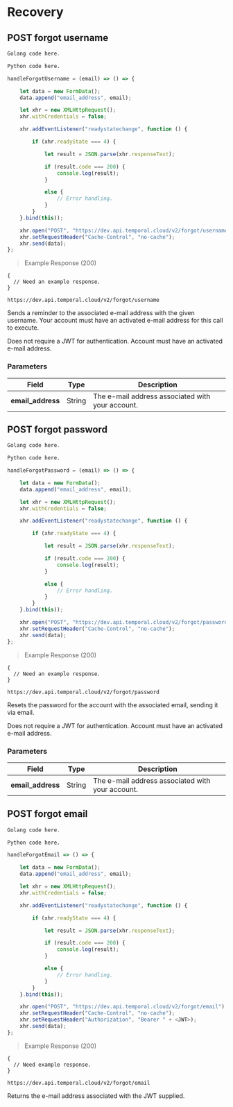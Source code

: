# Recovery

## POST forgot username

```go
Golang code here.
```

```python
Python code here.
```

```javascript
handleForgotUsername = (email) => () => {

    let data = new FormData();
    data.append("email_address", email);

    let xhr = new XMLHttpRequest();
    xhr.withCredentials = false;

    xhr.addEventListener("readystatechange", function () {

        if (xhr.readyState === 4) {

            let result = JSON.parse(xhr.responseText);

            if (result.code === 200) {
                console.log(result);
            }

            else {
                // Error handling.
            }
        }
    }.bind(this));

    xhr.open("POST", "https://dev.api.temporal.cloud/v2/forgot/username");
    xhr.setRequestHeader("Cache-Control", "no-cache");
    xhr.send(data);
};
```

> Example Response (200)

```
{
  // Need an example response.
}
```

`https://dev.api.temporal.cloud/v2/forgot/username`

Sends a reminder to the associated e-mail address with the given username. Your account must have an activated e-mail address for this call to execute.

<aside class="success">
Does not require a JWT for authentication. Account must have an activated e-mail address.
</aside>

### Parameters

| Field | Type | Description
|-----------|------|-------------
| <b>email_address</b> | String | The e-mail address associated with your account.

## POST forgot password

```go
Golang code here.
```

```python
Python code here.
```

```javascript
handleForgotPassword = (email) => () => {

    let data = new FormData();
    data.append("email_address", email);

    let xhr = new XMLHttpRequest();
    xhr.withCredentials = false;

    xhr.addEventListener("readystatechange", function () {

        if (xhr.readyState === 4) {

            let result = JSON.parse(xhr.responseText);

            if (result.code === 200) {
                console.log(result);
            }

            else {
                // Error handling.
            }
        }
    }.bind(this));

    xhr.open("POST", "https://dev.api.temporal.cloud/v2/forgot/password");
    xhr.setRequestHeader("Cache-Control", "no-cache");
    xhr.send(data);
};
```

> Example Response (200)

```
{
  // Need an example response.
}
```

`https://dev.api.temporal.cloud/v2/forgot/password`

Resets the password for the account with the associated email, sending it via email.

<aside class="success">
Does not require a JWT for authentication. Account must have an activated e-mail address.
</aside>

### Parameters

| Field | Type | Description
|-----------|------|-------------
| <b>email_address</b> | String | The e-mail address associated with your account.

## POST forgot email

```go
Golang code here.
```

```python
Python code here.
```

```javascript
handleForgotEmail => () => {

    let data = new FormData();
    data.append("email_address", email);

    let xhr = new XMLHttpRequest();
    xhr.withCredentials = false;

    xhr.addEventListener("readystatechange", function () {

        if (xhr.readyState === 4) {

            let result = JSON.parse(xhr.responseText);

            if (result.code === 200) {
                console.log(result);
            }

            else {
                // Error handling.
            }
        }
    }.bind(this));

    xhr.open("POST", "https://dev.api.temporal.cloud/v2/forgot/email");
    xhr.setRequestHeader("Cache-Control", "no-cache");
    xhr.setRequestHeader("Authorization", "Bearer " + <JWT>);
    xhr.send(data);
};
```

> Example Response (200)

```
{
  // Need example response.
}
```

`https://dev.api.temporal.cloud/v2/forgot/email`

Returns the e-mail address associated with the JWT supplied.